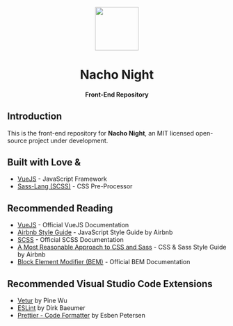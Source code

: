 
<p align="center"><a href="https://github.com/NachoNight" target="_blank" rel="noopener noreferrer"><img class="center" src="https://i.imgur.com/MObxII4.png" width="100"></a></p>

<h1 align="center">Nacho Night</h1>
<h4 align="center">Front-End Repository</h4>

## Introduction

This is the front-end repository for **Nacho Night**, an MIT licensed open-source project under development.

## Built with Love &

- [VueJS](https://vuejs.org/) - JavaScript Framework
- [Sass-Lang (SCSS)](https://sass-lang.com/) - CSS Pre-Processor

## Recommended Reading

- [VueJS](https://vuejs.org/v2/guide/) - Official VueJS Documentation
- [Airbnb Style Guide](https://github.com/airbnb/javascript) - JavaScript Style Guide by Airbnb
- [SCSS](https://sass-lang.com/documentation) - Official SCSS Documentation
- [A Most Reasonable Approach to CSS and Sass](https://github.com/airbnb/css) - CSS & Sass Style Guide by Airbnb
- [Block Element Modifier (BEM)](https://en.bem.info/methodology/) - Official BEM Documentation

## Recommended Visual Studio Code Extensions

- [Vetur](https://marketplace.visualstudio.com/items?itemName=octref.vetur) by Pine Wu
- [ESLint](https://marketplace.visualstudio.com/items?itemName=dbaeumer.vscode-eslint) by Dirk Baeumer
- [Prettier - Code Formatter](https://marketplace.visualstudio.com/items?itemName=esbenp.prettier-vscode) by Esben Petersen
